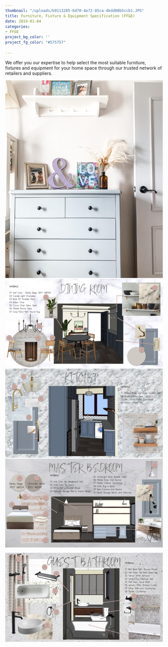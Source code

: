 ```yaml
---
thumbnail: "/uploads/b9113285-6d70-4e72-85ca-4bdd80b5ccb1.JPG"
title: Furniture, Fixture & Equipment Specification (FF&E)
date: 2019-01-04
categories:
- FF&E
project_bg_color: ''
project_fg_color: "#575757"

---
```

We offer you our expertise to help select the most suitable furniture, fixtures and equipment for your home space through our trusted network of retailers and suppliers. 

![](/uploads/27050191-3847-4ad3-b1f2-129a4581b660-2.JPG)![](/uploads/slide09.jpg)![](/uploads/slide10.jpg)![](/uploads/slide13.jpg)

![](/uploads/slide11.jpg)